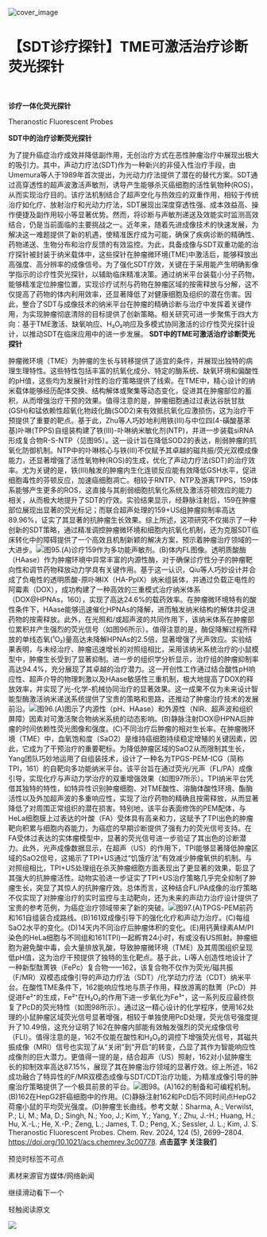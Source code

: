 ﻿![cover_image](https://mmbiz.qpic.cn/mmbiz_jpg/wzBk7nZmzgr1WXjTktOVvNC9rplNR1kjp3nftNyfU9sjTMWicTgwytzU4uZqicZD5zywT6BwWZTmBrexmpicyDQXg/0?wx_fmt=jpeg) 

#  【SDT诊疗探针】TME可激活治疗诊断荧光探针 
 


‍
‍

**诊疗一体化荧光探针**

Theranostic Fluorescent Probes

**SDT中的治疗诊断荧光探针**

为了提升癌症治疗成效并降低副作用，无创治疗方式在恶性肿瘤治疗中展现出极大的吸引力。其中，声动力疗法(SDT)作为一种新兴的非侵入性治疗手段，由Umemura等人于1989年首次提出，为光动力疗法提供了潜在的替代方案。SDT通过高穿透性的超声波激活声敏剂，诱导产生能够杀灭癌细胞的活性氧物种(ROS)，从而实现治疗目的。该疗法机制结合了超声空化与热效应的双重作用，相较于传统治疗如化疗、放射治疗和光动力疗法，SDT展现出深度穿透性强、成本效益高、操作便捷及副作用较小等显著优势。然而，将诊断与声敏剂递送及效能实时监测高效结合，仍是当前面临的主要挑战之一。近年来，随着先进成像技术的快速发展，为解决这一难题提供了新的机遇，使精准医疗成为可能，确保了疾病诊断的精确性、药物递送、生物分布和治疗反馈的有效监控。为此，具备成像与SDT双重功能的治疗探针被封装于纳米载体中，这些探针在肿瘤微环境(TME)中激活后，能够释放出高强度、高分辨率的成像信号。为了强化SDT疗效，关键在于采用能产生明确影像学指示的诊疗性荧光探针，以辅助临床精准决策。通过纳米平台装载小分子药物，能够精准定位肿瘤位置，实现诊疗试剂与药物在肿瘤区域的按需释放与分解，这不仅提高了药物的体内利用效率，还显著降低了对健康细胞及组织的潜在伤害。因此，整合了SDT与成像技术的纳米平台在肿瘤的精确诊断与治疗中发挥着关键作用，为实现肿瘤彻底清除的目标提供了创新策略。相关研究可进一步聚焦于四大方向：基于TME激活、缺氧响应、H₂O₂响应及多模式协同激活的诊疗性荧光探针设计，以推动SDT在临床应用中的进一步发展。
**SDT中的TME可激活治疗诊断荧光探针**

肿瘤微环境（TME）为肿瘤的生长与转移提供了适宜的条件，并展现出独特的病理生理特性。这些特性包括丰富的抗氧化成分、特定的酶系统、缺氧环境和偏酸性的pH值，这些均为发展针对性的治疗策略提供了线索。在TME中，精心设计的纳米载体能够经历配体交换、结构解体或聚集等动态变化，促进其在肿瘤部位的蓄积，从而增强治疗干预的效果。值得注意的是，肿瘤细胞通过过表达谷胱甘肽(GSH)和锰依赖性超氧化物歧化酶(SOD2)来有效抵抗氧化应激损伤，这为治疗干预提供了重要的靶点。基于此，Zhu等人巧妙地利用铁(III)与中位四(4-磺酸基苯基)卟啉(TPPS)自组装构建了铁(III)-卟啉纳米敏化剂(NTP)，并进一步装载siRNA形成复合物R-S-NTP（见图95）。这一设计旨在降低SOD2的表达，削弱肿瘤的抗氧化防御机制。NTP中的卟啉核心与铁(III)不仅赋予其卓越的磁共振/荧光双模成像能力，还显著增强了活性氧物种(ROS)的生成，优化了声动力疗法(SDT)的治疗效率。尤为关键的是，铁(III)触发的肿瘤内生化连锁反应能有效降低GSH水平，促进细胞毒性的芬顿反应，加速癌细胞凋亡。相较于RNTP、NTP及游离TPPS，159体系能够产生更多的ROS，这直接与其削弱细胞抗氧化系统及激活芬顿效应的能力相关，从而极大地提升了SDT的疗效。实验结果显示，经静脉注射后，159在肿瘤部位展现出显著的荧光标记；而联合超声处理的159+US组肿瘤抑制率高达89.96%，证实了其显著的抗肿瘤生长效果。综上所述，这项研究不仅揭示了一种创新的SDT策略，通过精准调控肿瘤微环境和细胞内抗氧化机制，还为克服SDT临床转化中的障碍提供了一个高效且机制新颖的解决方案，预示着肿瘤治疗领域的一大进步。![](../asset/2024-06-05_30fea451de48deb0b9398f37f56d6968_0.png)图95.(A)诊疗159作为多功能声敏剂。(B)体内FL图像。透明质酸酶（HAase）作为肿瘤环境中异常丰富的内源性酶，对于确保诊疗性分子的肿瘤靶向性和调节药物释放动力学具有关键作用。基于这一认识，Qiu等人巧妙设计并合成了负电性的透明质酸-原卟啉IX（HA-PpIX）纳米组装体，并通过负载正电性的阿霉素（DOX），成功构建了一种高效的三重模式治疗纳米体系（DOX@HPNAs，160），实现了高达24.6%的载药效率。在肿瘤微环境特有的酸性条件下，HAase能够迅速催化HPNAs的降解，进而触发纳米结构的解体并促进药物的按需释放。此外，在光照和/或超声波的共同作用下，该纳米体系在肿瘤部位累积并产生强烈的荧光信号（如图96所示）。值得注意的是，酶促降解过程所释放的单线态氧(¹O₂)量高达未降解HPNAs的2.5倍，显著增强了光声效应。实验结果表明，与未经治疗、肿瘤迅速增长的对照组相比，采用该纳米系统治疗的小鼠模型中，肿瘤生长受到了显著抑制。进一步的组织学分析显示，治疗组的肿瘤抑制率高达94.4%，充分展现了其卓越的治疗潜力。这一开创性工作通过结合酸性pH响应性、超声介导的物理刺激以及HAase敏感性三重机制，极大地提高了DOX的释放效率，并实现了光-化学-机械协同治疗的显著效果。这一成果不仅为未来设计智能型酶激活纳米递送系统提供了宝贵的策略和思路，还推动了肿瘤治疗技术的发展前沿。![](../asset/2024-06-05_5a906fcb059305c571d075d72824add3_1.png)图96.(A)图示了内源性（pH、HAase）和外源性（NIR、超声波和组织屏障）因素对可激活聚合物纳米系统的动态影响。(B)静脉注射DOX@HPNA后肿瘤的时间依赖性荧光图像和强度。(C)不同治疗后肿瘤的相对生长率。在肿瘤微环境（TME）中，血氧饱和度（SaO2）是维持癌细胞持续稳定增殖的关键因素，因此，它成为了干预治疗的重要靶标。为降低肿瘤区域的SaO2从而限制其生长，Yang团队巧妙地运用了自组装技术，设计了一种名为TPGS-PEM-ICG（简称TPI，161）的自靶向多功能纳米平台。该平台旨在通过荧光/光声（FL/PA）成像引导，实现化疗与声动力学治疗的双重增强效果（如图97所示）。TPI纳米平台凭借其独特的特性，如特异性识别肿瘤细胞、对TME酸性、溶酶体酸性环境、酯酶活性以及外加超声波的多重响应性，实现了治疗药物的精确且按需释放，从而显著降低了对周围正常组织的潜在损害。特别地，该平台表面修饰的PEM配体，与HeLa细胞膜上过表达的叶酸（FA）受体具有高亲和力，这赋予了TPI出色的肿瘤靶向积累与细胞内吞能力，为癌症的早期诊断提供了强有力的荧光信号支持。在FA受体过表达的实体瘤模型中，显著的荧光信号进一步验证了其出色的诊断潜力。此外，光声成像数据显示，在超声（US）的作用下，TPI能够显著降低肿瘤区域的SaO2信号，这揭示了TPI+US通过“饥饿疗法”有效减少肿瘤氧供的机制。与对照组相比，TPI+US处理组在杀灭肿瘤细胞方面表现出了更显著的效果，彰显了其强大的抗肿瘤活性。动物实验进一步证实了TPI+US治疗策略几乎完全抑制了肿瘤生长，突显了其惊人的抗肿瘤疗效。总体而言，这种结合FL/PA成像的治疗策略不仅实现了对肿瘤治疗的实时监控与主动靶向，还为未来的声动力治疗设计提供了宝贵的参考范例，为癌症治疗领域带来了新的突破。![](../asset/2024-06-05_5b28aa762b053751f268de7c73b190dc_2.png)图97.(A)TPGS-PEM前药和161自组装合成路线。(B)161双成像引导下的强化化疗和声动力治疗。(C)每组SaO2水平的变化。(D)14天内不同治疗后肿瘤体积的变化。(E)用钙黄绿素AM/PI染色的HeLa细胞与不同组和161(TPI)一起孵育24小时，有或没有US照射。肿瘤细胞为避免酸中毒，会大量排放乳酸，导致肿瘤微环境（TME）及其周围组织呈现低pH值，这为治疗干预提供了独特的生化靶点。基于此，Li等人创造性地设计了一种新型酞菁铁（FePc）复合物——162，该复合物不仅作为荧光/磁共振（F/MR）双模态成像引导的声动力疗法（SDT）/化学动力疗法（CDT）纳米平台。在酸性TME条件下，162能响应性地与质子作用，释放游离的酞菁（PcD）并促进Fe²⁺的生成，Fe²⁺在H₂O₂的作用下进一步氧化为Fe³⁺，这一系列反应最终恢复了PcD的荧光特性（如图98所示）。通过这一精心设计的化学程序，使用162处理的小鼠肿瘤区域荧光信号显著增强，相较于单独使用PcD处理，荧光信号强度提升了10.49倍，这充分证明了162在肿瘤内部能有效触发强烈的荧光成像信号（FLI）。值得注意的是，162不仅能在酸性和H₂O₂的调控下增强荧光信号，其磁共振成像（MRI）信号也实现了从“关闭”到“开启”的转变，凸显了其作为智能响应性成像剂的巨大潜力。更值得一提的是，结合超声（US）照射，162对小鼠肿瘤生长的抑制效率高达87.15%，展现了其在肿瘤治疗领域的显著疗效。综上所述，162成功融合了特异性的F/MR双模态成像与SDT/CDT治疗功能，为精准成像引导的肿瘤治疗策略提供了一个极具前景的平台。![](../asset/2024-06-05_23a823a7986ffe373002d8e82aa2421a_3.png)图98。(A)162的制备和可编程机制。(B)162在HepG2肝癌细胞中的作用。(C)静脉注射162和PcD后不同时间点HepG2荷瘤小鼠的平均荧光强度。(D)肿瘤生长曲线。参考文献：Sharma, A.; Verwilst, P.; Li, M.; Ma, D.; Singh, N.; Yoo, J.; Kim, Y.; Yang, Y.; Zhu, J.-H.; Huang, H.; Hu, X.-L.; He, X.-P.; Zeng, L.; James, T. D.; Peng, X.; Sessler, J. L.; Kim, J. S. Theranostic Fluorescent Probes. Chem. Rev. 2024, 124 (5), 2699–2804. https://doi.org/10.1021/acs.chemrev.3c00778.
**点击蓝字 关注我们**
‍
‍

预览时标签不可点

素材来源官方媒体/网络新闻

  继续滑动看下一个 

 轻触阅读原文 

  ![](http://mmbiz.qpic.cn/mmbiz_png/wzBk7nZmzgq7v9Dg22Sz7VtfIJUOJaRx0AfgRtlrKZzKwOhTlicicAor2tvrgf1LUONnpYH3wKPRRrtL6nCvs0tQ/0?wx_fmt=png)  


